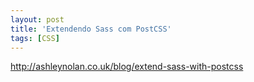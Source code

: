 ```yaml
---
layout: post
title: 'Extendendo Sass com PostCSS'
tags: [CSS]
---
```


<http://ashleynolan.co.uk/blog/extend-sass-with-postcss>
